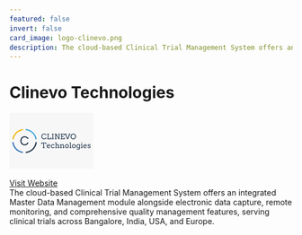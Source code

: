 ```yaml
---
featured: false
invert: false
card_image: logo-clinevo.png
description: The cloud-based Clinical Trial Management System offers an integrated Master Data Management module alongside electronic data capture, remote monitoring, and comprehensive quality management features, serving clinical trials across Bangalore, India, USA, and Europe.
---
```


# Clinevo Technologies
<img src="logo-clinevo.png" alt="Logo" style="max-width: 200px; height: auto;">

<a href="https://www.clinevotech.com/products/clinical-trial-management-system-ctms">Visit Website</a>  
The cloud-based Clinical Trial Management System offers an integrated Master Data Management module alongside electronic data capture, remote monitoring, and comprehensive quality management features, serving clinical trials across Bangalore, India, USA, and Europe.
